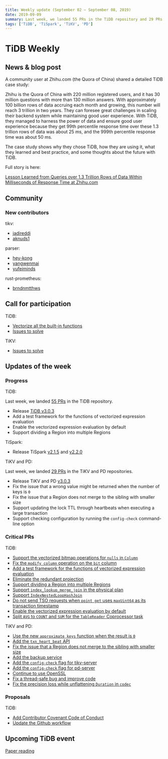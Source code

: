 ```yaml
---
title: Weekly update (September 02 ~ September 08, 2019)
date: 2019-09-09
summary: Last week, we landed 55 PRs in the TiDB repository and 29 PRs in the TiKV and PD repositories.
tags: ['TiDB', 'TiSpark', 'TiKV', 'PD']
---
```


# TiDB Weekly

## News & blog post

A community user at Zhihu.com (the Quora of China) shared a detailed TiDB case study:

Zhihu is the Quora of China with 220 million registered users, and it has 30 million questions with more than 130 million answers. With approximately 100 billion rows of data accruing each month and growing, this number will reach 3 trillion in two years. They can foresee great challenges in scaling their backend system while maintaining good user experience. With TiDB, they managed to harness the power of data and ensure good user experience because they get 99th percentile response time over these 1.3 trillion rows of data was about 25 ms, and the 999th percentile response time was about 50 ms.

The case study shows why they chose TiDB, how they are using it, what they learned and best practice, and some thoughts about the future with TiDB.

Full story is here:

[Lesson Learned from Queries over 1.3 Trillion Rows of Data Within Milliseconds of Response Time at Zhihu.com](https://pingcap.com/case-studies/lesson-learned-from-queries-over-1.3-trillion-rows-of-data-within-milliseconds-of-response-time-at-zhihu/)

## Community

### New contributors

tikv:

* [jadireddi](https://github.com/jadireddi)
* [aknuds1](https://github.com/aknuds1)

parser:

* [hey-kong](https://github.com/hey-kong)
* [yangwenmai](https://github.com/yangwenmai)
* [yufeiminds](https://github.com/yufeiminds)

rust-prometheus:

* [brndnmtthws](https://github.com/brndnmtthws)

## Call for participation

TiDB:

* [Vectorize all the built-in functions](https://github.com/pingcap/tidb/issues/12058)
* [Issues to solve](https://github.com/pingcap/tidb/issues?q=is%3Aissue+is%3Aopen+label%3A%22help+wanted%22)

TiKV:

* [Issues to solve](https://github.com/tikv/tikv/labels/S%3A%20HelpWanted)

## Updates of the week

### Progress

TiDB:

Last week, we landed [55 PRs](https://github.com/pingcap/tidb/pulls?utf8=%E2%9C%93&q=is%3Apr+is%3Amerged+merged%3A2019-09-02..2019-09-08+) in the TiDB repository.

* Release [TiDB v3.0.3](https://pingcap.com/docs/v3.0/releases/3.0.3/)
* Add a test framework for the functions of vectorized expression evaluation
* Enable the vectorized expression evaluation by default
* Support dividing a Region into multiple Regions

TiSpark:

* Release TiSpark [v2.1.5](https://github.com/pingcap/tispark/releases/tag/v2.1.5) and [v2.2.0](https://github.com/pingcap/tispark/releases/tag/v2.2.0)

TiKV and PD:

Last week, we landed [29 PRs](https://github.com/search?p=3&q=repo%3Atikv%2Ftikv+repo%3Apingcap%2Fpd+is%3Apr+is%3Amerged+merged%3A2019-09-02..2019-09-08&type=Issues) in the TiKV and PD repositories.

* Release TiKV and PD [v3.0.3](https://pingcap.com/docs/v3.0/releases/3.0.3/)
* Fix the issue that a wrong value might be returned when the number of keys is `0`
* Fix the issue that a Region does not merge to the sibling with smaller size
* Support updating the lock TTL through heartbeats when executing a large transaction
* Support checking configuration by running the `config-check` command-line option

### Critical PRs

TiDB:

* [Support the vectorized bitmap operations for `nulls` in `Column`](https://github.com/pingcap/tidb/pull/12034)
* [Fix the `modify column` operation on the `bit` column](https://github.com/pingcap/tidb/pull/12008)
* [Add a test framework for the functions of vectorized expression evaluation](https://github.com/pingcap/tidb/pull/11963)
* [Eliminate the redundant projection](https://github.com/pingcap/tidb/pull/11920)
* [Support dividing a Region into multiple Regions](https://github.com/pingcap/tidb/pull/11739)
* [Support `index_lookup_merge_join` in the physical plan](https://github.com/pingcap/tidb/pull/11338)
* [Support `IndexNestedLoopHashJoin`](https://github.com/pingcap/tidb/pull/8661)
* [Do not send TSO requests when `point get` uses `maxUint64` as its transaction timestamp](https://github.com/pingcap/tidb/pull/11981)
* [Enable the vectorized expression evaluation by default](https://github.com/pingcap/tidb/pull/11965)
* [Split `AVG` to `COUNT` and `SUM` for the `TableReader` Coprocessor task](https://github.com/pingcap/tidb/pull/11926)

TiKV and PD:

* [Use the new `approximate keys` function when the result is `0`](https://github.com/tikv/tikv/pull/5415)
* [Add the `txn_heart_beat` API](https://github.com/tikv/tikv/pull/5407)
* [Fix the issue that a Region does not merge to the sibling with smaller size](https://github.com/pingcap/pd/pull/1726)
* [Add the backup service](https://github.com/tikv/tikv/pull/5359)
* [Add the `config-check` flag for tikv-server](https://github.com/tikv/tikv/pull/5391)
* [Add the `config-check` flag for pd-server](https://github.com/pingcap/pd/pull/1725)
* [Continue to use OpenSSL](https://github.com/tikv/tikv/pull/5384)
* [Fix a thread-safe bug and improve code](https://github.com/pingcap/pd/pull/1719)
* [Fix the precision loss while unflattening `Duration` in `codec`](https://github.com/tikv/tikv/pull/5367)

### Proposals

TiDB:

* [Add Contributor Covenant Code of Conduct](https://github.com/pingcap/tidb/pull/12010)
* [Update the Github workflow](https://github.com/pingcap/tidb/pull/12000)

## Upcoming TiDB event

[Paper reading](https://calendar.google.com/calendar/embed?src=community%40pingcap.com&ctz=Asia%2FShanghai)

